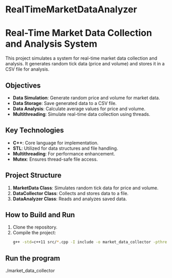 # RealTimeMarketDataAnalyzer
# Real-Time Market Data Collection and Analysis System

This project simulates a system for real-time market data collection and analysis. It generates random tick data (price and volume) and stores it in a CSV file for analysis.

## Objectives

- **Data Simulation**: Generate random price and volume for market data.
- **Data Storage**: Save generated data to a CSV file.
- **Data Analysis**: Calculate average values for price and volume.
- **Multithreading**: Simulate real-time data collection using threads.

## Key Technologies

- **C++**: Core language for implementation.
- **STL**: Utilized for data structures and file handling.
- **Multithreading**: For performance enhancement.
- **Mutex**: Ensures thread-safe file access.

## Project Structure

1. **MarketData Class**: Simulates random tick data for price and volume.
2. **DataCollector Class**: Collects and stores data to a file.
3. **DataAnalyzer Class**: Reads and analyzes saved data.

## How to Build and Run

1. Clone the repository.
2. Compile the project:
   ```bash
   g++ -std=c++11 src/*.cpp -I include -o market_data_collector -pthread

## Run the program

./market_data_collector

